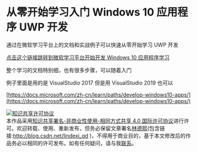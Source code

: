 
# 从零开始学习入门 Windows 10 应用程序 UWP 开发

通过在微软学习平台上的文档和实战例子可以快速从零开始学习 UWP 开发

<!--more-->


<!-- 发布 -->

[点击这个链接跳转到微软学习平台开始开发 Windows 10 应用程序学习](https://docs.microsoft.com/zh-cn/learn/paths/develop-windows10-apps/ )

整个学习的文档特别细，也有很多步骤，可以随着入门

例子里面是用的是 VisualStudio 2017 但是用 VisualStudio 2019 也可以

[https://docs.microsoft.com/zh-cn/learn/paths/develop-windows10-apps/](https://docs.microsoft.com/zh-cn/learn/paths/develop-windows10-apps/)





<a rel="license" href="http://creativecommons.org/licenses/by-nc-sa/4.0/"><img alt="知识共享许可协议" style="border-width:0" src="https://licensebuttons.net/l/by-nc-sa/4.0/88x31.png" /></a><br />本作品采用<a rel="license" href="http://creativecommons.org/licenses/by-nc-sa/4.0/">知识共享署名-非商业性使用-相同方式共享 4.0 国际许可协议</a>进行许可。欢迎转载、使用、重新发布，但务必保留文章署名[林德熙](http://blog.csdn.net/lindexi_gd)(包含链接:http://blog.csdn.net/lindexi_gd )，不得用于商业目的，基于本文修改后的作品务必以相同的许可发布。如有任何疑问，请与我[联系](mailto:lindexi_gd@163.com)。